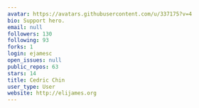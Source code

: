 ```yaml
---
avatar: https://avatars.githubusercontent.com/u/337175?v=4
bio: Support hero.
email: null
followers: 130
following: 93
forks: 1
login: ejamesc
open_issues: null
public_repos: 63
stars: 14
title: Cedric Chin
user_type: User
website: http://elijames.org
---
```

